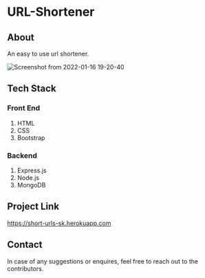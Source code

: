# URL-Shortener

## About
An easy to use url shortener.

![Screenshot from 2022-01-16 19-20-40](https://user-images.githubusercontent.com/51206050/149662859-f2ef2288-37b6-404c-962c-3b7d834fbb50.png)

## Tech Stack

### Front End
1. HTML 
2. CSS
3. Bootstrap

### Backend
1. Express.js
2. Node.js
3. MongoDB

## Project Link
https://short-urls-sk.herokuapp.com

## Contact
In case of any suggestions or enquires, feel free to reach out to the contributors.
